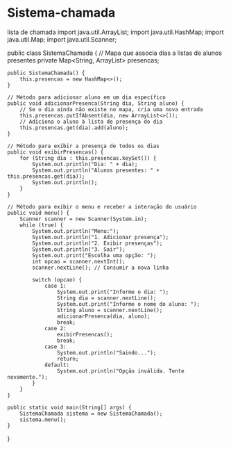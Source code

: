 # Sistema-chamada
lista de chamada
import java.util.ArrayList;
import java.util.HashMap;
import java.util.Map;
import java.util.Scanner;

public class SistemaChamada {
    // Mapa que associa dias a listas de alunos presentes
    private Map<String, ArrayList<String>> presencas;

    public SistemaChamada() {
        this.presencas = new HashMap<>();
    }

    // Método para adicionar aluno em um dia específico
    public void adicionarPresenca(String dia, String aluno) {
        // Se o dia ainda não existe no mapa, cria uma nova entrada
        this.presencas.putIfAbsent(dia, new ArrayList<>());
        // Adiciona o aluno à lista de presença do dia
        this.presencas.get(dia).add(aluno);
    }

    // Método para exibir a presença de todos os dias
    public void exibirPresencas() {
        for (String dia : this.presencas.keySet()) {
            System.out.println("Dia: " + dia);
            System.out.println("Alunos presentes: " + this.presencas.get(dia));
            System.out.println();
        }
    }

    // Método para exibir o menu e receber a interação do usuário
    public void menu() {
        Scanner scanner = new Scanner(System.in);
        while (true) {
            System.out.println("Menu:");
            System.out.println("1. Adicionar presença");
            System.out.println("2. Exibir presenças");
            System.out.println("3. Sair");
            System.out.print("Escolha uma opção: ");
            int opcao = scanner.nextInt();
            scanner.nextLine(); // Consumir a nova linha

            switch (opcao) {
                case 1:
                    System.out.print("Informe o dia: ");
                    String dia = scanner.nextLine();
                    System.out.print("Informe o nome do aluno: ");
                    String aluno = scanner.nextLine();
                    adicionarPresenca(dia, aluno);
                    break;
                case 2:
                    exibirPresencas();
                    break;
                case 3:
                    System.out.println("Saindo...");
                    return;
                default:
                    System.out.println("Opção inválida. Tente novamente.");
            }
        }
    }

    public static void main(String[] args) {
        SistemaChamada sistema = new SistemaChamada();
        sistema.menu();
    }
}
